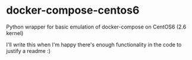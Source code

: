 # docker-compose-centos6
Python wrapper for basic emulation of docker-compose on CentOS6 (2.6 kernel)

I'll write this when I'm happy there's enough functionality in the code to justify a readme :)
